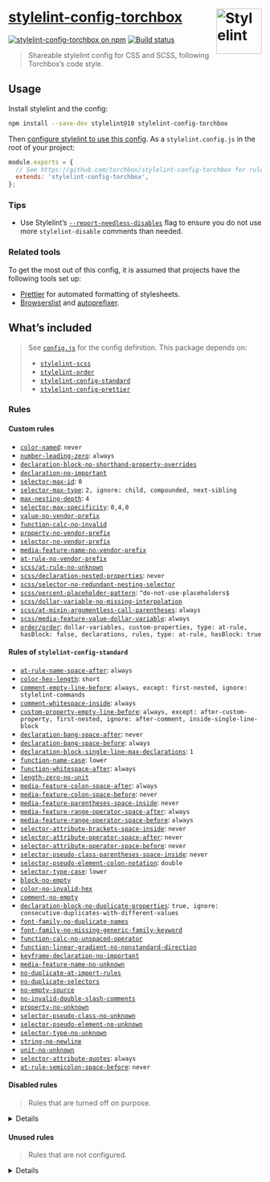 # [stylelint-config-torchbox](https://www.npmjs.com/package/stylelint-config-torchbox) [<img src="https://raw.githubusercontent.com/torchbox/stylelint-config-torchbox/master/.github/stylelint-logo.svg?sanitize=true" alt="Stylelint" width="90" height="90" align="right">](https://stylelint.io)

[![stylelint-config-torchbox on npm](https://img.shields.io/npm/v/stylelint-config-torchbox.svg)](https://www.npmjs.com/package/stylelint-config-torchbox) [![Build status](https://github.com/actions/torchbox/stylelint-config-torchbox/.github/workflows/ci.yml/badge.svg)](https://github.com/torchbox/stylelint-config-torchbox/actions)

> Shareable stylelint config for CSS and SCSS, following Torchbox’s code style.

## Usage

Install stylelint and the config:

```sh
npm install --save-dev stylelint@10 stylelint-config-torchbox

```

Then [configure stylelint to use this config](https://stylelint.io/user-guide/configuration/#extends). As a `stylelint.config.js` in the root of your project:

```js
module.exports = {
  // See https://github.com/torchbox/stylelint-config-torchbox for rules.
  extends: 'stylelint-config-torchbox',
};
```

### Tips

- Use Stylelint’s [`--report-needless-disables`](https://stylelint.io/user-guide/node-api/#reportneedlessdisables) flag to ensure you do not use more `stylelint-disable` comments than needed.

### Related tools

To get the most out of this config, it is assumed that projects have the following tools set up:

- [Prettier](https://prettier.io/) for automated formatting of stylesheets.
- [Browserslist](https://github.com/browserslist/browserslist) and [autoprefixer](https://github.com/postcss/autoprefixer).

## What’s included

> See [`config.js`](./config.js) for the config definition. This package depends on:
>
> - [`stylelint-scss`](https://github.com/kristerkari/stylelint-scss)
> - [`stylelint-order`](https://github.com/hudochenkov/stylelint-order)
> - [`stylelint-config-standard`](https://github.com/stylelint/stylelint-config-standard)
> - [`stylelint-config-prettier`](https://github.com/prettier/stylelint-config-prettier)

<!-- Generated with: npm run build:docs -->

### Rules

#### Custom rules

- [`color-named`](https://stylelint.io/user-guide/rules/color-named/): `never`
- [`number-leading-zero`](https://stylelint.io/user-guide/rules/number-leading-zero/): `always`
- [`declaration-block-no-shorthand-property-overrides`](https://stylelint.io/user-guide/rules/declaration-block-no-shorthand-property-overrides/)
- [`declaration-no-important`](https://stylelint.io/user-guide/rules/declaration-no-important/)
- [`selector-max-id`](https://stylelint.io/user-guide/rules/selector-max-id/): `0`
- [`selector-max-type`](https://stylelint.io/user-guide/rules/selector-max-type/): `2, ignore: child, compounded, next-sibling`
- [`max-nesting-depth`](https://stylelint.io/user-guide/rules/max-nesting-depth/): `4`
- [`selector-max-specificity`](https://stylelint.io/user-guide/rules/selector-max-specificity/): `0,4,0`
- [`value-no-vendor-prefix`](https://stylelint.io/user-guide/rules/value-no-vendor-prefix/)
- [`function-calc-no-invalid`](https://stylelint.io/user-guide/rules/function-calc-no-invalid/)
- [`property-no-vendor-prefix`](https://stylelint.io/user-guide/rules/property-no-vendor-prefix/)
- [`selector-no-vendor-prefix`](https://stylelint.io/user-guide/rules/selector-no-vendor-prefix/)
- [`media-feature-name-no-vendor-prefix`](https://stylelint.io/user-guide/rules/media-feature-name-no-vendor-prefix/)
- [`at-rule-no-vendor-prefix`](https://stylelint.io/user-guide/rules/at-rule-no-vendor-prefix/)
- [`scss/at-rule-no-unknown`](https://github.com/kristerkari/stylelint-scss#readme)
- [`scss/declaration-nested-properties`](https://github.com/kristerkari/stylelint-scss#readme): `never`
- [`scss/selector-no-redundant-nesting-selector`](https://github.com/kristerkari/stylelint-scss#readme)
- [`scss/percent-placeholder-pattern`](https://github.com/kristerkari/stylelint-scss#readme): `^do-not-use-placeholders$`
- [`scss/dollar-variable-no-missing-interpolation`](https://github.com/kristerkari/stylelint-scss#readme)
- [`scss/at-mixin-argumentless-call-parentheses`](https://github.com/kristerkari/stylelint-scss#readme): `always`
- [`scss/media-feature-value-dollar-variable`](https://github.com/kristerkari/stylelint-scss#readme): `always`
- [`order/order`](https://github.com/hudochenkov/stylelint-order): `dollar-variables, custom-properties, type: at-rule, hasBlock: false, declarations, rules, type: at-rule, hasBlock: true`

#### Rules of `stylelint-config-standard`

- [`at-rule-name-space-after`](https://stylelint.io/user-guide/rules/at-rule-name-space-after/): `always`
- [`color-hex-length`](https://stylelint.io/user-guide/rules/color-hex-length/): `short`
- [`comment-empty-line-before`](https://stylelint.io/user-guide/rules/comment-empty-line-before/): `always, except: first-nested, ignore: stylelint-commands`
- [`comment-whitespace-inside`](https://stylelint.io/user-guide/rules/comment-whitespace-inside/): `always`
- [`custom-property-empty-line-before`](https://stylelint.io/user-guide/rules/custom-property-empty-line-before/): `always, except: after-custom-property, first-nested, ignore: after-comment, inside-single-line-block`
- [`declaration-bang-space-after`](https://stylelint.io/user-guide/rules/declaration-bang-space-after/): `never`
- [`declaration-bang-space-before`](https://stylelint.io/user-guide/rules/declaration-bang-space-before/): `always`
- [`declaration-block-single-line-max-declarations`](https://stylelint.io/user-guide/rules/declaration-block-single-line-max-declarations/): `1`
- [`function-name-case`](https://stylelint.io/user-guide/rules/function-name-case/): `lower`
- [`function-whitespace-after`](https://stylelint.io/user-guide/rules/function-whitespace-after/): `always`
- [`length-zero-no-unit`](https://stylelint.io/user-guide/rules/length-zero-no-unit/)
- [`media-feature-colon-space-after`](https://stylelint.io/user-guide/rules/media-feature-colon-space-after/): `always`
- [`media-feature-colon-space-before`](https://stylelint.io/user-guide/rules/media-feature-colon-space-before/): `never`
- [`media-feature-parentheses-space-inside`](https://stylelint.io/user-guide/rules/media-feature-parentheses-space-inside/): `never`
- [`media-feature-range-operator-space-after`](https://stylelint.io/user-guide/rules/media-feature-range-operator-space-after/): `always`
- [`media-feature-range-operator-space-before`](https://stylelint.io/user-guide/rules/media-feature-range-operator-space-before/): `always`
- [`selector-attribute-brackets-space-inside`](https://stylelint.io/user-guide/rules/selector-attribute-brackets-space-inside/): `never`
- [`selector-attribute-operator-space-after`](https://stylelint.io/user-guide/rules/selector-attribute-operator-space-after/): `never`
- [`selector-attribute-operator-space-before`](https://stylelint.io/user-guide/rules/selector-attribute-operator-space-before/): `never`
- [`selector-pseudo-class-parentheses-space-inside`](https://stylelint.io/user-guide/rules/selector-pseudo-class-parentheses-space-inside/): `never`
- [`selector-pseudo-element-colon-notation`](https://stylelint.io/user-guide/rules/selector-pseudo-element-colon-notation/): `double`
- [`selector-type-case`](https://stylelint.io/user-guide/rules/selector-type-case/): `lower`
- [`block-no-empty`](https://stylelint.io/user-guide/rules/block-no-empty/)
- [`color-no-invalid-hex`](https://stylelint.io/user-guide/rules/color-no-invalid-hex/)
- [`comment-no-empty`](https://stylelint.io/user-guide/rules/comment-no-empty/)
- [`declaration-block-no-duplicate-properties`](https://stylelint.io/user-guide/rules/declaration-block-no-duplicate-properties/): `true, ignore: consecutive-duplicates-with-different-values`
- [`font-family-no-duplicate-names`](https://stylelint.io/user-guide/rules/font-family-no-duplicate-names/)
- [`font-family-no-missing-generic-family-keyword`](https://stylelint.io/user-guide/rules/font-family-no-missing-generic-family-keyword/)
- [`function-calc-no-unspaced-operator`](https://stylelint.io/user-guide/rules/function-calc-no-unspaced-operator/)
- [`function-linear-gradient-no-nonstandard-direction`](https://stylelint.io/user-guide/rules/function-linear-gradient-no-nonstandard-direction/)
- [`keyframe-declaration-no-important`](https://stylelint.io/user-guide/rules/keyframe-declaration-no-important/)
- [`media-feature-name-no-unknown`](https://stylelint.io/user-guide/rules/media-feature-name-no-unknown/)
- [`no-duplicate-at-import-rules`](https://stylelint.io/user-guide/rules/no-duplicate-at-import-rules/)
- [`no-duplicate-selectors`](https://stylelint.io/user-guide/rules/no-duplicate-selectors/)
- [`no-empty-source`](https://stylelint.io/user-guide/rules/no-empty-source/)
- [`no-invalid-double-slash-comments`](https://stylelint.io/user-guide/rules/no-invalid-double-slash-comments/)
- [`property-no-unknown`](https://stylelint.io/user-guide/rules/property-no-unknown/)
- [`selector-pseudo-class-no-unknown`](https://stylelint.io/user-guide/rules/selector-pseudo-class-no-unknown/)
- [`selector-pseudo-element-no-unknown`](https://stylelint.io/user-guide/rules/selector-pseudo-element-no-unknown/)
- [`selector-type-no-unknown`](https://stylelint.io/user-guide/rules/selector-type-no-unknown/)
- [`string-no-newline`](https://stylelint.io/user-guide/rules/string-no-newline/)
- [`unit-no-unknown`](https://stylelint.io/user-guide/rules/unit-no-unknown/)
- [`selector-attribute-quotes`](https://stylelint.io/user-guide/rules/selector-attribute-quotes/): `always`
- [`at-rule-semicolon-space-before`](https://stylelint.io/user-guide/rules/at-rule-semicolon-space-before/): `never`

#### Disabled rules

> Rules that are turned off on purpose.

<details>

- [`declaration-empty-line-before`](https://stylelint.io/user-guide/rules/declaration-empty-line-before/)
- [`no-descending-specificity`](https://stylelint.io/user-guide/rules/no-descending-specificity/)
- [`at-rule-no-unknown`](https://stylelint.io/user-guide/rules/at-rule-no-unknown/)
- [`at-rule-empty-line-before`](https://stylelint.io/user-guide/rules/at-rule-empty-line-before/)
- [`at-rule-name-case`](https://stylelint.io/user-guide/rules/at-rule-name-case/)
- [`at-rule-semicolon-newline-after`](https://stylelint.io/user-guide/rules/at-rule-semicolon-newline-after/)
- [`block-closing-brace-empty-line-before`](https://stylelint.io/user-guide/rules/block-closing-brace-empty-line-before/)
- [`block-closing-brace-newline-after`](https://stylelint.io/user-guide/rules/block-closing-brace-newline-after/)
- [`block-closing-brace-newline-before`](https://stylelint.io/user-guide/rules/block-closing-brace-newline-before/)
- [`block-closing-brace-space-before`](https://stylelint.io/user-guide/rules/block-closing-brace-space-before/)
- [`block-opening-brace-newline-after`](https://stylelint.io/user-guide/rules/block-opening-brace-newline-after/)
- [`block-opening-brace-space-after`](https://stylelint.io/user-guide/rules/block-opening-brace-space-after/)
- [`block-opening-brace-space-before`](https://stylelint.io/user-guide/rules/block-opening-brace-space-before/)
- [`color-hex-case`](https://stylelint.io/user-guide/rules/color-hex-case/)
- [`declaration-block-semicolon-newline-after`](https://stylelint.io/user-guide/rules/declaration-block-semicolon-newline-after/)
- [`declaration-block-semicolon-space-after`](https://stylelint.io/user-guide/rules/declaration-block-semicolon-space-after/)
- [`declaration-block-semicolon-space-before`](https://stylelint.io/user-guide/rules/declaration-block-semicolon-space-before/)
- [`declaration-block-trailing-semicolon`](https://stylelint.io/user-guide/rules/declaration-block-trailing-semicolon/)
- [`declaration-colon-newline-after`](https://stylelint.io/user-guide/rules/declaration-colon-newline-after/)
- [`declaration-colon-space-after`](https://stylelint.io/user-guide/rules/declaration-colon-space-after/)
- [`declaration-colon-space-before`](https://stylelint.io/user-guide/rules/declaration-colon-space-before/)
- [`function-comma-newline-after`](https://stylelint.io/user-guide/rules/function-comma-newline-after/)
- [`function-comma-space-after`](https://stylelint.io/user-guide/rules/function-comma-space-after/)
- [`function-comma-space-before`](https://stylelint.io/user-guide/rules/function-comma-space-before/)
- [`function-max-empty-lines`](https://stylelint.io/user-guide/rules/function-max-empty-lines/)
- [`function-parentheses-newline-inside`](https://stylelint.io/user-guide/rules/function-parentheses-newline-inside/)
- [`function-parentheses-space-inside`](https://stylelint.io/user-guide/rules/function-parentheses-space-inside/)
- [`indentation`](https://stylelint.io/user-guide/rules/indentation/)
- [`max-empty-lines`](https://stylelint.io/user-guide/rules/max-empty-lines/)
- [`media-feature-name-case`](https://stylelint.io/user-guide/rules/media-feature-name-case/)
- [`media-query-list-comma-newline-after`](https://stylelint.io/user-guide/rules/media-query-list-comma-newline-after/)
- [`media-query-list-comma-space-after`](https://stylelint.io/user-guide/rules/media-query-list-comma-space-after/)
- [`media-query-list-comma-space-before`](https://stylelint.io/user-guide/rules/media-query-list-comma-space-before/)
- [`no-eol-whitespace`](https://stylelint.io/user-guide/rules/no-eol-whitespace/)
- [`no-missing-end-of-source-newline`](https://stylelint.io/user-guide/rules/no-missing-end-of-source-newline/)
- [`number-no-trailing-zeros`](https://stylelint.io/user-guide/rules/number-no-trailing-zeros/)
- [`property-case`](https://stylelint.io/user-guide/rules/property-case/)
- [`rule-empty-line-before`](https://stylelint.io/user-guide/rules/rule-empty-line-before/)
- [`selector-combinator-space-after`](https://stylelint.io/user-guide/rules/selector-combinator-space-after/)
- [`selector-combinator-space-before`](https://stylelint.io/user-guide/rules/selector-combinator-space-before/)
- [`selector-descendant-combinator-no-non-space`](https://stylelint.io/user-guide/rules/selector-descendant-combinator-no-non-space/)
- [`selector-list-comma-newline-after`](https://stylelint.io/user-guide/rules/selector-list-comma-newline-after/)
- [`selector-list-comma-space-before`](https://stylelint.io/user-guide/rules/selector-list-comma-space-before/)
- [`selector-max-empty-lines`](https://stylelint.io/user-guide/rules/selector-max-empty-lines/)
- [`selector-pseudo-class-case`](https://stylelint.io/user-guide/rules/selector-pseudo-class-case/)
- [`selector-pseudo-element-case`](https://stylelint.io/user-guide/rules/selector-pseudo-element-case/)
- [`unit-case`](https://stylelint.io/user-guide/rules/unit-case/)
- [`value-list-comma-newline-after`](https://stylelint.io/user-guide/rules/value-list-comma-newline-after/)
- [`value-list-comma-space-after`](https://stylelint.io/user-guide/rules/value-list-comma-space-after/)
- [`value-list-comma-space-before`](https://stylelint.io/user-guide/rules/value-list-comma-space-before/)
- [`value-list-max-empty-lines`](https://stylelint.io/user-guide/rules/value-list-max-empty-lines/)
- [`no-extra-semicolons`](https://stylelint.io/user-guide/rules/no-extra-semicolons/)
- [`max-line-length`](https://stylelint.io/user-guide/rules/max-line-length/)
- [`function-comma-newline-before`](https://stylelint.io/user-guide/rules/function-comma-newline-before/)
- [`value-list-comma-newline-before`](https://stylelint.io/user-guide/rules/value-list-comma-newline-before/)
- [`declaration-block-semicolon-newline-before`](https://stylelint.io/user-guide/rules/declaration-block-semicolon-newline-before/)
- [`block-closing-brace-space-after`](https://stylelint.io/user-guide/rules/block-closing-brace-space-after/)
- [`block-opening-brace-newline-before`](https://stylelint.io/user-guide/rules/block-opening-brace-newline-before/)
- [`selector-list-comma-newline-before`](https://stylelint.io/user-guide/rules/selector-list-comma-newline-before/)
- [`selector-list-comma-space-after`](https://stylelint.io/user-guide/rules/selector-list-comma-space-after/)
- [`media-query-list-comma-newline-before`](https://stylelint.io/user-guide/rules/media-query-list-comma-newline-before/)
- [`at-rule-name-newline-after`](https://stylelint.io/user-guide/rules/at-rule-name-newline-after/)
- [`string-quotes`](https://stylelint.io/user-guide/rules/string-quotes/)

</details>

#### Unused rules

> Rules that are not configured.

<details>

- [`comment-word-blacklist`](https://stylelint.io/user-guide/rules/comment-word-blacklist/)
- [`custom-media-pattern`](https://stylelint.io/user-guide/rules/custom-media-pattern/)
- [`custom-property-pattern`](https://stylelint.io/user-guide/rules/custom-property-pattern/)
- [`declaration-block-no-redundant-longhand-properties`](https://stylelint.io/user-guide/rules/declaration-block-no-redundant-longhand-properties/)
- [`declaration-property-unit-blacklist`](https://stylelint.io/user-guide/rules/declaration-property-unit-blacklist/)
- [`declaration-property-unit-whitelist`](https://stylelint.io/user-guide/rules/declaration-property-unit-whitelist/)
- [`declaration-property-value-blacklist`](https://stylelint.io/user-guide/rules/declaration-property-value-blacklist/)
- [`declaration-property-value-whitelist`](https://stylelint.io/user-guide/rules/declaration-property-value-whitelist/)
- [`font-family-name-quotes`](https://stylelint.io/user-guide/rules/font-family-name-quotes/)
- [`font-weight-notation`](https://stylelint.io/user-guide/rules/font-weight-notation/)
- [`function-blacklist`](https://stylelint.io/user-guide/rules/function-blacklist/)
- [`function-url-no-scheme-relative`](https://stylelint.io/user-guide/rules/function-url-no-scheme-relative/)
- [`function-url-quotes`](https://stylelint.io/user-guide/rules/function-url-quotes/)
- [`function-url-scheme-blacklist`](https://stylelint.io/user-guide/rules/function-url-scheme-blacklist/)
- [`function-url-scheme-whitelist`](https://stylelint.io/user-guide/rules/function-url-scheme-whitelist/)
- [`function-whitelist`](https://stylelint.io/user-guide/rules/function-whitelist/)
- [`keyframes-name-pattern`](https://stylelint.io/user-guide/rules/keyframes-name-pattern/)
- [`linebreaks`](https://stylelint.io/user-guide/rules/linebreaks/)
- [`media-feature-name-blacklist`](https://stylelint.io/user-guide/rules/media-feature-name-blacklist/)
- [`media-feature-name-value-whitelist`](https://stylelint.io/user-guide/rules/media-feature-name-value-whitelist/)
- [`media-feature-name-whitelist`](https://stylelint.io/user-guide/rules/media-feature-name-whitelist/)
- [`no-empty-first-line`](https://stylelint.io/user-guide/rules/no-empty-first-line/)
- [`no-unknown-animations`](https://stylelint.io/user-guide/rules/no-unknown-animations/)
- [`number-max-precision`](https://stylelint.io/user-guide/rules/number-max-precision/)
- [`property-blacklist`](https://stylelint.io/user-guide/rules/property-blacklist/)
- [`property-whitelist`](https://stylelint.io/user-guide/rules/property-whitelist/)
- [`scss/partial-no-import`](https://github.com/kristerkari/stylelint-scss#readme)
- [`scss/selector-nest-combinators`](https://github.com/kristerkari/stylelint-scss#readme)
- [`selector-attribute-operator-blacklist`](https://stylelint.io/user-guide/rules/selector-attribute-operator-blacklist/)
- [`selector-attribute-operator-whitelist`](https://stylelint.io/user-guide/rules/selector-attribute-operator-whitelist/)
- [`selector-class-pattern`](https://stylelint.io/user-guide/rules/selector-class-pattern/)
- [`selector-combinator-blacklist`](https://stylelint.io/user-guide/rules/selector-combinator-blacklist/)
- [`selector-combinator-whitelist`](https://stylelint.io/user-guide/rules/selector-combinator-whitelist/)
- [`selector-max-attribute`](https://stylelint.io/user-guide/rules/selector-max-attribute/)
- [`selector-max-class`](https://stylelint.io/user-guide/rules/selector-max-class/)
- [`selector-max-combinators`](https://stylelint.io/user-guide/rules/selector-max-combinators/)
- [`selector-max-compound-selectors`](https://stylelint.io/user-guide/rules/selector-max-compound-selectors/)
- [`selector-max-pseudo-class`](https://stylelint.io/user-guide/rules/selector-max-pseudo-class/)
- [`selector-max-universal`](https://stylelint.io/user-guide/rules/selector-max-universal/)
- [`selector-nested-pattern`](https://stylelint.io/user-guide/rules/selector-nested-pattern/)
- [`selector-pseudo-class-blacklist`](https://stylelint.io/user-guide/rules/selector-pseudo-class-blacklist/)
- [`selector-pseudo-class-whitelist`](https://stylelint.io/user-guide/rules/selector-pseudo-class-whitelist/)
- [`selector-pseudo-element-blacklist`](https://stylelint.io/user-guide/rules/selector-pseudo-element-blacklist/)
- [`selector-pseudo-element-whitelist`](https://stylelint.io/user-guide/rules/selector-pseudo-element-whitelist/)
- [`time-min-milliseconds`](https://stylelint.io/user-guide/rules/time-min-milliseconds/)
- [`unit-blacklist`](https://stylelint.io/user-guide/rules/unit-blacklist/)
- [`unit-whitelist`](https://stylelint.io/user-guide/rules/unit-whitelist/)
- [`value-keyword-case`](https://stylelint.io/user-guide/rules/value-keyword-case/)
- [`scss/dollar-variable-pattern`](https://github.com/kristerkari/stylelint-scss#readme)
- [`scss/at-function-pattern`](https://github.com/kristerkari/stylelint-scss#readme)
- [`scss/at-import-partial-extension-blacklist`](https://github.com/kristerkari/stylelint-scss#readme)
- [`scss/at-import-partial-extension-whitelist`](https://github.com/kristerkari/stylelint-scss#readme)
- [`scss/dollar-variable-default`](https://github.com/kristerkari/stylelint-scss#readme)
- [`scss/no-dollar-variables`](https://github.com/kristerkari/stylelint-scss#readme)
- [`at-rule-blacklist`](https://stylelint.io/user-guide/rules/at-rule-blacklist/)
- [`at-rule-property-requirelist`](https://stylelint.io/user-guide/rules/at-rule-property-requirelist/)
- [`at-rule-whitelist`](https://stylelint.io/user-guide/rules/at-rule-whitelist/)
- [`color-no-hex`](https://stylelint.io/user-guide/rules/color-no-hex/)
- [`selector-id-pattern`](https://stylelint.io/user-guide/rules/selector-id-pattern/)
- [`scss/at-else-closing-brace-newline-after`](https://github.com/kristerkari/stylelint-scss#readme)
- [`scss/at-else-closing-brace-space-after`](https://github.com/kristerkari/stylelint-scss#readme)
- [`scss/at-else-empty-line-before`](https://github.com/kristerkari/stylelint-scss#readme)
- [`scss/at-else-if-parentheses-space-before`](https://github.com/kristerkari/stylelint-scss#readme)
- [`scss/at-extend-no-missing-placeholder`](https://github.com/kristerkari/stylelint-scss#readme)
- [`scss/at-function-parentheses-space-before`](https://github.com/kristerkari/stylelint-scss#readme)
- [`scss/at-if-closing-brace-newline-after`](https://github.com/kristerkari/stylelint-scss#readme)
- [`scss/at-if-closing-brace-space-after`](https://github.com/kristerkari/stylelint-scss#readme)
- [`scss/at-import-no-partial-leading-underscore`](https://github.com/kristerkari/stylelint-scss#readme)
- [`scss/at-mixin-parentheses-space-before`](https://github.com/kristerkari/stylelint-scss#readme)
- [`scss/at-mixin-pattern`](https://github.com/kristerkari/stylelint-scss#readme)
- [`scss/declaration-nested-properties-no-divided-groups`](https://github.com/kristerkari/stylelint-scss#readme)
- [`scss/dollar-variable-colon-newline-after`](https://github.com/kristerkari/stylelint-scss#readme)
- [`scss/dollar-variable-colon-space-after`](https://github.com/kristerkari/stylelint-scss#readme)
- [`scss/dollar-variable-colon-space-before`](https://github.com/kristerkari/stylelint-scss#readme)
- [`scss/dollar-variable-empty-line-before`](https://github.com/kristerkari/stylelint-scss#readme)
- [`scss/double-slash-comment-empty-line-before`](https://github.com/kristerkari/stylelint-scss#readme)
- [`scss/double-slash-comment-inline`](https://github.com/kristerkari/stylelint-scss#readme)
- [`scss/double-slash-comment-whitespace-inside`](https://github.com/kristerkari/stylelint-scss#readme)
- [`scss/operator-no-newline-after`](https://github.com/kristerkari/stylelint-scss#readme)
- [`scss/operator-no-newline-before`](https://github.com/kristerkari/stylelint-scss#readme)
- [`scss/operator-no-unspaced`](https://github.com/kristerkari/stylelint-scss#readme)
- [`scss/at-each-key-value-single-line`](https://github.com/kristerkari/stylelint-scss#readme)
- [`scss/at-function-named-arguments`](https://github.com/kristerkari/stylelint-scss#readme)
- [`scss/at-if-no-null`](https://github.com/kristerkari/stylelint-scss#readme)
- [`scss/at-import-partial-extension`](https://github.com/kristerkari/stylelint-scss#readme)
- [`scss/at-mixin-named-arguments`](https://github.com/kristerkari/stylelint-scss#readme)
- [`scss/at-rule-conditional-no-parentheses`](https://github.com/kristerkari/stylelint-scss#readme)
- [`scss/comment-no-loud`](https://github.com/kristerkari/stylelint-scss#readme)
- [`scss/dimension-no-non-numeric-values`](https://github.com/kristerkari/stylelint-scss#readme)
- [`scss/function-color-relative`](https://github.com/kristerkari/stylelint-scss#readme)
- [`scss/function-quote-no-quoted-strings-inside`](https://github.com/kristerkari/stylelint-scss#readme)
- [`scss/function-unquote-no-unquoted-strings-inside`](https://github.com/kristerkari/stylelint-scss#readme)
- [`scss/map-keys-quotes`](https://github.com/kristerkari/stylelint-scss#readme)
- [`scss/no-duplicate-dollar-variables`](https://github.com/kristerkari/stylelint-scss#readme)
- [`scss/selector-no-union-class-name`](https://github.com/kristerkari/stylelint-scss#readme)
- [`selector-no-qualifying-type`](https://stylelint.io/user-guide/rules/selector-no-qualifying-type/)
- [`shorthand-property-no-redundant-values`](https://stylelint.io/user-guide/rules/shorthand-property-no-redundant-values/)

</details>

